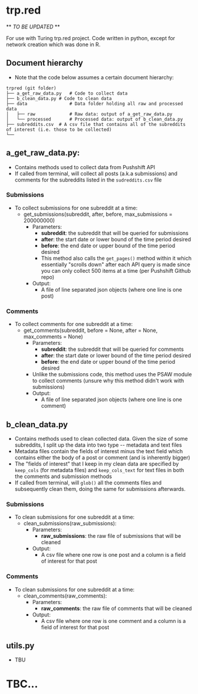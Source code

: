 # trp.red

 ** *TO BE UPDATED* **
 
For use with Turing trp.red project. Code written in python, except for network creation which was done in R.

## Document hierarchy
* Note that the code below assumes a certain document hierarchy:
```
trpred (git folder)
├── a_get_raw_data.py	# Code to collect data
├── b_clean_data.py	# Code to clean data
├── data               	# Data folder holding all raw and processed data
│   ├── raw         	# Raw data: output of a_get_raw_data.py
│   └── processed       # Processed data: output of b_clean_data.py
├── subreddits.csv	# A csv file that contains all of the subreddits of interest (i.e. those to be collected)
└── 
```

## a_get_raw_data.py:
* Contains methods used to collect data from Pushshift API
* If called from terminal, will collect all posts (a.k.a submissions) and comments for the subreddits listed in the `sudreddits.csv` file
### Submissions 
* To collect submissions for one subreddit at a time:
	*  get_submissions(subreddit, after, before, max_submissions = 200000000)
		* Parameters:
			* **subreddit**: the subreddit that will be queried for submissions
			* **after**: the start date or lower bound of the time period desired
			* **before**: the end date or upper bound of the time period desired 
			* This method also calls the `get_pages()` method within it which essentially "scrolls down" after each API query is made since you can only collect 500 items at a time (per Pushshift Github repo)
		* Output:
			* A file of line separated json objects (where one line is one post)
### Comments		
* To collect comments for one subreddit at a time:
	* get_comments(subreddit, before = None, after = None, max_comments = None)
		* Parameters: 
			* **subreddit**: the subreddit that will be queried for comments
			* **after**: the start date or lower bound of the time period desired
			* **before**: the end date or upper bound of the time period desired 
		* Unlike the submissions code, this method uses the PSAW module to collect comments (unsure why this method didn't work with submissions)		
		* Output:
			* A file of line separated json objects (where one line is one comment)	
			
## b_clean_data.py
* Contains methods used to clean collected data. Given the size of some subreddits, I split up the data into two type -- metadata and text files
* Metadata files contain the fields of interest minus the text field which contains either the body of a post or comment (and is inherently bigger)
* The "fields of interest" that I keep in my clean data are specified by `keep_cols` (for metadata files) and `keep_cols_text` for text files in both the comments and submission methods
* If called from terminal, will `glob()` all the comments files and subsequently clean them, doing the same for submissions afterwards.  
### Submissions
* To clean submissions for one subreddit at a time:
	* clean_submissions(raw_submissions):
		* Parameters:
			* **raw_submissions**: the raw file of submissions that will be cleaned
		* Output:
			* A csv file where one row is one post and a column is a field of interest for that post
### Comments
* To clean submissions for one subreddit at a time:
	* clean_comments(raw_comments):
		* Parameters:
			* **raw_comments**: the raw file of comments that will be cleaned
		* Output:
			* A csv file where one row is one comment and a column is a field of interest for that post

## utils.py
* TBU

# TBC...
